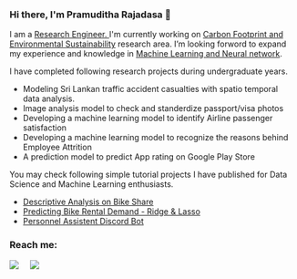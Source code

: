 ### Hi there, I'm Pramuditha Rajadasa 👋

I am a <a href = "https://www.indeed.com/career-advice/finding-a-job/research-engineers">Research Engineer. </a> I'm currently working on <a href = "https://tracified.com/2022/10/17/sustainability-reporting-get-through-the-regulatory-red-tape-and-attract-sustainable-investments/">Carbon Footprint and Environmental Sustainability</a> research area. I’m looking forword to expand my experience and knowledge in <a href = "https://www.ibm.com/cloud/learn/machine-learning">Machine Learning and Neural network</a>.

I have completed following research projects during undergraduate years.
<ul>
  <li>Modeling Sri Lankan traffic accident casualties with spatio temporal data analysis.</li>
  <li>Image analysis model to check and standerdize passport/visa photos</li>
  <li>Developing a machine learning model to identify Airline passenger satisfaction</li>
  <li>Developing a machine learning model to recognize the reasons behind Employee Attrition</li>
  <li>A prediction model to predict App rating on Google Play Store</li>
</ul>

You may check following simple tutorial projects I have published for Data Science and Machine Learning enthusiasts.
<ul>
  <li><a href = "https://www.kaggle.com/code/st4035s12942/descriptive-analysis-on-bike-share/notebook">Descriptive Analysis on Bike Share</a></li>
  <li><a href = "https://www.kaggle.com/code/st4035s12942/predicting-bike-rental-demand-ridge-lasso/notebook">Predicting Bike Rental Demand - Ridge & Lasso</a></li>
  <li><a href = "https://replit.com/@Pro59/PA-program#main.py">Personnel Assistent Discord Bot</a></li>
</ul>

### Reach me: 
<a href = "https://www.linkedin.com/in/pramuditha-rajadasa-b0157917b/"><img src="https://icon.signature.email/social/linkedin-rounded-small-0077b5-FFFFFF.png"></a>   &nbsp; &nbsp; <a href = "discordapp.com/users/1005034665276616734"><img src = "https://icon.signature.email/social/discord-rounded-small-7289da-FFFFFF.png"></a>
